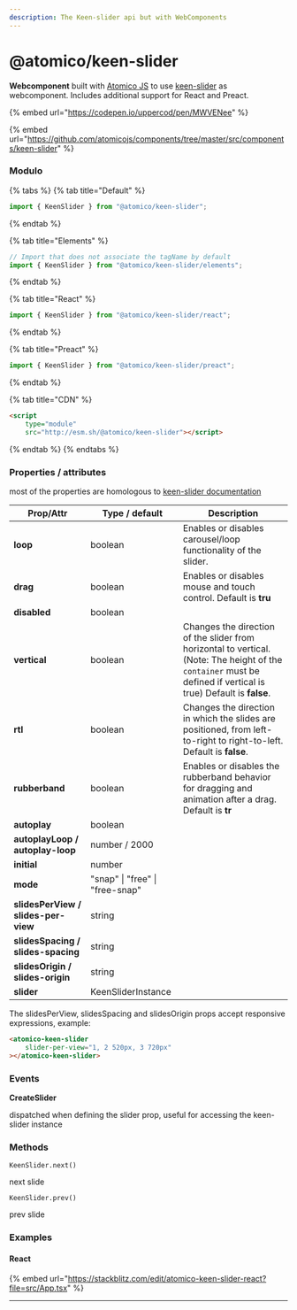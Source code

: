 ```yaml
---
description: The Keen-slider api but with WebComponents
---
```


# @atomico/keen-slider

**Webcomponent** built with [Atomico JS](https://atomicojs.dev/) to use [keen-slider](https://keen-slider.io/) as webcomponent. Includes additional support for React and Preact.

{% embed url="https://codepen.io/uppercod/pen/MWVENee" %}

{% embed url="https://github.com/atomicojs/components/tree/master/src/components/keen-slider" %}

### Modulo

{% tabs %}
{% tab title="Default" %}
```javascript
import { KeenSlider } from "@atomico/keen-slider";
```


{% endtab %}

{% tab title="Elements" %}
```javascript
// Import that does not associate the tagName by default
import { KeenSlider } from "@atomico/keen-slider/elements";
```
{% endtab %}

{% tab title="React" %}
```javascript
import { KeenSlider } from "@atomico/keen-slider/react";
```
{% endtab %}

{% tab title="Preact" %}
```javascript
import { KeenSlider } from "@atomico/keen-slider/preact";
```
{% endtab %}

{% tab title="CDN" %}
```html
<script 
    type="module" 
    src="http://esm.sh/@atomico/keen-slider"></script>
```
{% endtab %}
{% endtabs %}

### Properties / attributes

most of the properties are homologous to [keen-slider documentation](https://keen-slider.io/docs)

| Prop/Attr                           | Type / default                  | Description                                                                                                                                                      |
| ----------------------------------- | ------------------------------- | ---------------------------------------------------------------------------------------------------------------------------------------------------------------- |
| **loop**                            | boolean                         | Enables or disables carousel/loop functionality of the slider.                                                                                                   |
| **drag**                            | boolean                         | Enables or disables mouse and touch control. Default is **tru**                                                                                                  |
| **disabled**                        | boolean                         |                                                                                                                                                                  |
| **vertical**                        | boolean                         | Changes the direction of the slider from horizontal to vertical. (Note: The height of the `container` must be defined if vertical is true) Default is **false**. |
| **rtl**                             | boolean                         | Changes the direction in which the slides are positioned, from left-to-right to right-to-left. Default is **false**.                                             |
| **rubberband**                      | boolean                         | Enables or disables the rubberband behavior for dragging and animation after a drag. Default is **tr**                                                           |
| **autoplay**                        | boolean                         |                                                                                                                                                                  |
| **autoplayLoop / autoplay-loop**    | number / 2000                   |                                                                                                                                                                  |
| **initial**                         | number                          |                                                                                                                                                                  |
| **mode**                            | "snap" \| "free" \| "free-snap" |                                                                                                                                                                  |
| **slidesPerView / slides-per-view** | string                          |                                                                                                                                                                  |
| **slidesSpacing / slides-spacing**  | string                          |                                                                                                                                                                  |
| **slidesOrigin / slides-origin**    | string                          |                                                                                                                                                                  |
| **slider**                          | KeenSliderInstance              |                                                                                                                                                                  |

The slidesPerView, slidesSpacing and slidesOrigin props accept responsive expressions, example:

```html
<atomico-keen-slider 
    slider-per-view="1, 2 520px, 3 720px"
></atomico-keen-slider>
```

### Events

**CreateSlider**

dispatched when defining the slider prop, useful for accessing the keen-slider instance

### Methods

`KeenSlider.next()`

next slide

`KeenSlider.prev()`

prev slide

### Examples

#### React

{% embed url="https://stackblitz.com/edit/atomico-keen-slider-react?file=src/App.tsx" %}

****
